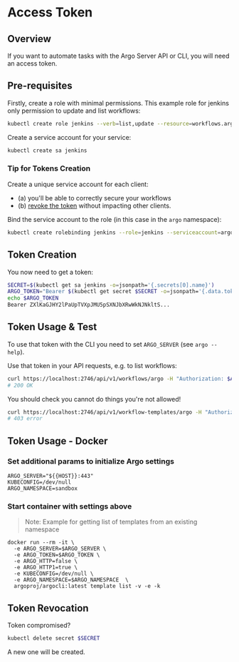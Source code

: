 # Access Token

## Overview
If you want to automate tasks with the Argo Server API or CLI, you will need an access token. 

## Pre-requisites
Firstly, create a role with minimal permissions. This example role for jenkins only permission to update and list workflows:

```sh
kubectl create role jenkins --verb=list,update --resource=workflows.argoproj.io 
```

Create a service account for your service:

```sh
kubectl create sa jenkins
```

### Tip for Tokens Creation
Create a unique service account for each client: 

- (a) you'll be able to correctly secure your workflows
- (b) [revoke the token](#token-revocation) without impacting other clients. 

Bind the service account to the role (in this case in the `argo` namespace):

```sh
kubectl create rolebinding jenkins --role=jenkins --serviceaccount=argo:jenkins
```

## Token Creation
You now need to get a token:

```sh
SECRET=$(kubectl get sa jenkins -o=jsonpath='{.secrets[0].name}')
ARGO_TOKEN="Bearer $(kubectl get secret $SECRET -o=jsonpath='{.data.token}' | base64 --decode)"
echo $ARGO_TOKEN
Bearer ZXlKaGJHY2lPaUpTVXpJMU5pSXNJbXRwWkNJNkltS...
```

## Token Usage & Test
To use that token with the CLI you need to set `ARGO_SERVER` (see `argo --help`).

Use that token in your API requests, e.g. to list workflows:

```sh
curl https://localhost:2746/api/v1/workflows/argo -H "Authorization: $ARGO_TOKEN"
# 200 OK
```

You should check you cannot do things you're not allowed!

```sh
curl https://localhost:2746/api/v1/workflow-templates/argo -H "Authorization: $ARGO_TOKEN"
# 403 error
```

## Token Usage - Docker

### Set additional params to initialize Argo settings

    ARGO_SERVER="${{HOST}}:443"
    KUBECONFIG=/dev/null
    ARGO_NAMESPACE=sandbox

### Start container with settings above
> Note: Example for  getting list of templates from an existing namespace

    docker run --rm -it \
      -e ARGO_SERVER=$ARGO_SERVER \
      -e ARGO_TOKEN=$ARGO_TOKEN \
      -e ARGO_HTTP=false \
      -e ARGO_HTTP1=true \
      -e KUBECONFIG=/dev/null \
      -e ARGO_NAMESPACE=$ARGO_NAMESPACE  \
      argoproj/argocli:latest template list -v -e -k

## Token Revocation

Token compromised?

```sh
kubectl delete secret $SECRET
```

A new one will be created.

